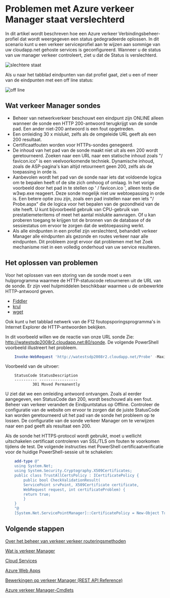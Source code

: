 <properties
    pageTitle="Problemen met status Azure verkeer Manager verslechterd"
    description="Het verkeer profielen oplossen als deze wordt weergegeven als de status verslechterd."
    services="traffic-manager"
    documentationCenter=""
    authors="sdwheeler"
    manager="carmonm"
    editor=""
/>
<tags
    ms.service="traffic-manager"
    ms.devlang="na"
    ms.topic="article"
    ms.tgt_pltfrm="na"
    ms.workload="infrastructure-services"
    ms.date="10/11/2016"
    ms.author="sewhee"
/>

# <a name="troubleshooting-degraded-state-on-azure-traffic-manager"></a>Problemen met Azure verkeer Manager staat verslechterd

In dit artikel wordt beschreven hoe een Azure verkeer Verbindingsbeheer-profiel dat wordt weergegeven een status gedegradeerde oplossen. In dit scenario kunt u een verkeer serviceprofiel aan te wijzen aan sommige van uw cloudapp.net gehoste services is geconfigureerd. Wanneer u de status van uw manager verkeer controleert, ziet u dat de Status is verslechterd.

![slechtere staat](./media/traffic-manager-troubleshooting-degraded/traffic-manager-degraded.png)

Als u naar het tabblad eindpunten van dat profiel gaat, ziet u een of meer van de eindpunten met een off line status:

![off line](./media/traffic-manager-troubleshooting-degraded/traffic-manager-offline.png)

## <a name="understanding-traffic-manager-probes"></a>Wat verkeer Manager sondes

- Beheer van netwerkverkeer beschouwt een eindpunt zijn ONLINE alleen wanneer de sonde een HTTP 200-antwoord terugkrijgt van de sonde pad. Een ander niet-200 antwoord is een fout opgetreden.
- Een omleiding 30 x mislukt, zelfs als de omgeleide URL geeft als een 200 resultaat.
- Certificaatfouten worden voor HTTPs-sondes genegeerd.
- De inhoud van het pad van de sonde maakt niet uit als een 200 wordt geretourneerd. Zoeken naar een URL naar een statische inhoud zoals "/ favicon.ico" is een veelvoorkomende techniek. Dynamische inhoud, zoals de ASP-pagina's kan altijd retourneert geen 200, zelfs als de toepassing in orde is.
- Aanbevolen wordt het pad van de sonde naar iets dat voldoende logica om te bepalen heeft of de site zich omhoog of omlaag. In het vorige voorbeeld door het pad in te stellen op ' / favicon.ico ', alleen tests die w3wp.exe reageert. Deze sonde mogelijk niet uw webtoepassing in orde is. Een betere optie zou zijn, zoals een pad instellen naar een iets "/ Probe.aspx" die de logica voor het bepalen van de gezondheid van de site heeft. U kunt bijvoorbeeld gebruik van CPU-gebruik van prestatiemeteritems of meet het aantal mislukte aanvragen. Of u kan proberen toegang te krijgen tot de bronnen van de database of de sessiestatus om ervoor te zorgen dat de webtoepassing werkt.
- Als alle eindpunten in een profiel zijn verslechterd, behandelt verkeer Manager alle eindpunten als gezonde en routes verkeer naar alle eindpunten. Dit probleem zorgt ervoor dat problemen met het Zoek mechanisme niet in een volledig onderhoud van uw service resulteren.

## <a name="troubleshooting"></a>Het oplossen van problemen

Voor het oplossen van een storing van de sonde moet u een hulpprogramma waarmee de HTTP-statuscode retourneren uit de URL van de sonde. Er zijn veel hulpmiddelen beschikbaar waarmee u de onbewerkte HTTP-antwoord geven.

* [Fiddler](http://www.telerik.com/fiddler)
* [krul](https://curl.haxx.se/)
* [wget](http://gnuwin32.sourceforge.net/packages/wget.htm)

Ook kunt u het tabblad netwerk van de F12 foutopsporingsprogramma's in Internet Explorer de HTTP-antwoorden bekijken.

In dit voorbeeld willen we de reactie van onze URL sonde Zie: http://watestsdp2008r2.cloudapp.net:80/sonde. De volgende PowerShell voorbeeld illustreert het probleem.

```powershell
    Invoke-WebRequest 'http://watestsdp2008r2.cloudapp.net/Probe' -MaximumRedirection 0 -ErrorAction SilentlyContinue | Select-Object StatusCode,StatusDescription
```

Voorbeeld van de uitvoer:

```text
    StatusCode StatusDescription
    ---------- -----------------
            301 Moved Permanently
```

U ziet dat we een omleiding antwoord ontvangen. Zoals al eerder aangegeven, een StatusCode dan 200, wordt beschouwd als een fout. Beheer van verkeer verandert de Eindpuntstatus op Offline. Controleer de configuratie van de website om ervoor te zorgen dat de juiste StatusCode kan worden geretourneerd uit het pad van de sonde het probleem op te lossen. De configuratie van de sonde verkeer Manager om te verwijzen naar een pad geeft als resultaat een 200.

Als de sonde het HTTPS-protocol wordt gebruikt, moet u wellicht uitschakelen certificaat controleren van SSL/TLS om fouten te voorkomen tijdens de test. De volgende instructies met PowerShell certificaatverificatie voor de huidige PowerShell-sessie uit te schakelen:

```powershell
    add-type @"
    using System.Net;
    using System.Security.Cryptography.X509Certificates;
    public class TrustAllCertsPolicy : ICertificatePolicy {
        public bool CheckValidationResult(
        ServicePoint srvPoint, X509Certificate certificate,
        WebRequest request, int certificateProblem) {
        return true;
        }
    }
    "@
    [System.Net.ServicePointManager]::CertificatePolicy = New-Object TrustAllCertsPolicy
```

## <a name="next-steps"></a>Volgende stappen

[Over het beheer van verkeer verkeer routeringsmethoden](traffic-manager-routing-methods.md)

[Wat is verkeer Manager](traffic-manager-overview.md)

[Cloud Services](http://go.microsoft.com/fwlink/?LinkId=314074)

[Azure Web Apps](https://azure.microsoft.com/documentation/services/app-service/web/)

[Bewerkingen op verkeer Manager (REST API Reference)](http://go.microsoft.com/fwlink/?LinkId=313584)

[Azure verkeer Manager-Cmdlets][1]

[1]: https://msdn.microsoft.com/library/mt125941(v=azure.200).aspx
